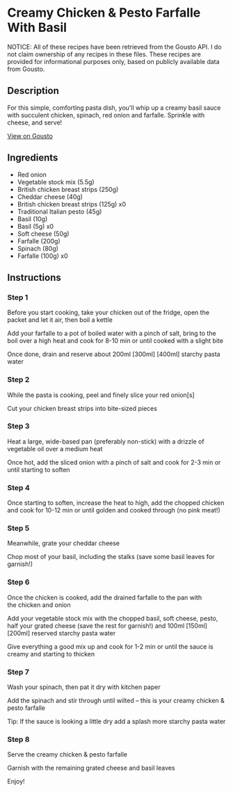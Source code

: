 # Creamy Chicken & Pesto Farfalle With Basil

NOTICE: All of these recipes have been retrieved from the Gousto API. I do not claim ownership of any recipes in these files. These recipes are provided for informational purposes only, based on publicly available data from Gousto.

## Description

For this simple, comforting pasta dish, you'll whip up a creamy basil sauce with succulent chicken, spinach, red onion and farfalle. Sprinkle with cheese, and serve! 

[View on Gousto](https://www.gousto.co.uk/recipes/cookbook/creamy-chicken-pesto-farfalle-with-basil)

## Ingredients

- Red onion
- Vegetable stock mix (5.5g)
- British chicken breast strips (250g)
- Cheddar cheese (40g)
- British chicken breast strips (125g) x0
- Traditional Italian pesto (45g)
- Basil (10g)
- Basil (5g) x0
- Soft cheese (50g)
- Farfalle (200g)
- Spinach (80g)
- Farfalle (100g) x0

## Instructions


### Step 1

Before you start cooking, take your chicken out of the fridge, open the packet and let it air, then boil a kettle

Add your farfalle to a pot of boiled water with a pinch of salt, bring to the boil over a high heat and cook for 8-10 min or until cooked with a slight bite

Once done, drain and reserve about 200ml <span class="text-purple">[300ml]</span> <span class="text-danger">[400ml] </span>starchy pasta water


### Step 2

While the pasta is cooking, peel and finely slice your red onion[s]

Cut your chicken breast strips into bite-sized pieces


### Step 3

Heat a large, wide-based pan (preferably non-stick) with a drizzle of vegetable oil over a medium heat

Once hot, add the sliced onion with a pinch of salt and cook for 2-3 min or until starting to soften


### Step 4

Once starting to soften, increase the heat to high, add the chopped chicken and cook for 10-12 min or until golden and cooked through (no pink meat!)


### Step 5

Meanwhile, grate your cheddar cheese

Chop most of your basil, including the stalks (save some basil leaves for garnish!)


### Step 6

Once the chicken is cooked, add the drained farfalle to the pan with the chicken and onion

Add your vegetable stock mix with the chopped basil, soft cheese, pesto, half your grated cheese (save the rest for garnish!) and 100ml <span class="text-purple">[150ml]</span> <span class="text-danger">[200ml] </span>reserved starchy pasta water

Give everything a good mix up and cook for 1-2 min or until the sauce is creamy and starting to thicken


### Step 7

Wash your spinach, then pat it dry with kitchen paper

Add the spinach and stir through until wilted – this is your creamy chicken & pesto farfalle

Tip: If the sauce is looking a little dry add a splash more starchy pasta water

### Step 8

Serve the creamy chicken & pesto farfalle

Garnish with the remaining grated cheese and basil leaves

Enjoy!

